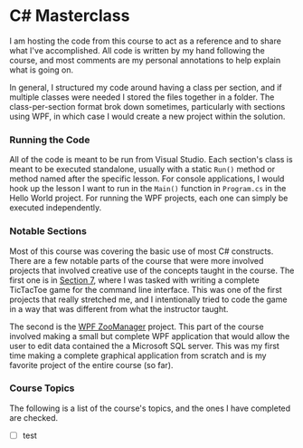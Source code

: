 # C# Masterclass
I am hosting the code from this course to act as a reference and to share what I've accomplished. All code is written by my hand following the course, and most comments are my personal annotations to help explain what is going on.

In general, I structured my code around having a class per section, and if multiple classes were needed I stored the files together in a folder. The class-per-section format brok down sometimes, particularly with sections using WPF, in which case I would create a new project within the solution. 

### Running the Code
All of the code is meant to be run from Visual Studio. Each section's class is meant to be executed standalone, usually with a static `Run()` method or method named after the specific lesson. For console applications, I would hook up the lesson I want to run in the `Main()` function in `Program.cs` in the Hello World project. For running the WPF projects, each one can simply be executed independently.

### Notable Sections
Most of this course was covering the basic use of most C# constructs. There are a few notable parts of the course that were more involved projects that involved creative use of the concepts taught in the course. The first one is in [Section 7](Hello%20World/Section%207), where I was tasked with writing a complete TicTacToe game for the command line interface. This was one of the first projects that really stretched me, and I intentionally tried to code the game in a way that was different from what the instructor taught.

The second is the [WPF ZooManager](WPF%20ZooManager) project. This part of the course involved making a small but complete WPF application that would allow the user to edit data contained the a Microsoft SQL server. This was my first time making a complete graphical application from scratch and is my favorite project of the entire course (so far).

### Course Topics
The following is a list of the course's topics, and the ones I have completed are checked.
- [ ] test
